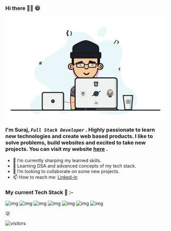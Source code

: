 ### Hi there :raising_hand_man: :smile:


![gif](https://github.com/suraj588/suraj588/blob/main/code.gif)

### I'm Suraj, *`Full Stack Developer`* . Highly passionate to learn new technologies and create web based products. I like to solve problems, build websites and excited to take new projects. You can visit my website [here](https://suraj588.github.io) .   
   
   



- 🔭 I’m currently sharping my learned skills.
- 🌱 Learning DSA and advanced concepts of my tech stack.
- 👯 I’m looking to collaborate on some new projects.
- 📫 How to reach me: [Linked-in](https://www.linkedin.com/in/suraj-bhan-singh/)



### My current Tech Stack :muscle: :- 

![img](https://img.shields.io/badge/Frontend-HTML-yellow) ![img](https://img.shields.io/badge/Frontend-CSS-green) ![img](https://img.shields.io/badge/Frontend-React-blue) ![img](https://img.shields.io/badge/Language-JavaScript-yellow) ![img](https://img.shields.io/badge/Backend-Node.JS-yellowgreen) ![img](https://img.shields.io/badge/Backend-Express.JS-red) ![img](https://img.shields.io/badge/Backend-MongoDB-blue)

:stuck_out_tongue_winking_eye:

![visitors](https://visitor-badge.laobi.icu/badge?page_id=suraj588.363625743)
